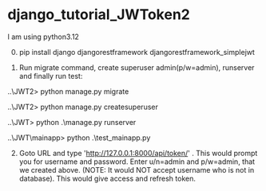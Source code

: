 # django_tutorial_JWToken2
 
I am using python3.12

0) pip install django djangorestframework djangorestframework_simplejwt

1) Run migrate command, create superuser admin(p/w=admin), runserver and finally run test:

..\JWT2> python manage.py migrate

..\JWT2> python manage.py createsuperuser

..\JWT> python .\manage.py runserver 

..\JWT\mainapp> python .\test_mainapp.py

2) Goto URL and type 'http://127.0.0.1:8000/api/token/' . This would prompt you for username and password. Enter u/n=admin and p/w=admin, that we created above. (NOTE: It would NOT accept username who is not in database). This would give access and refresh token.